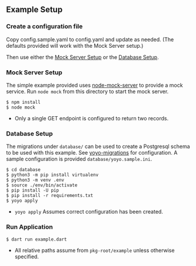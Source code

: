 ## Example Setup

### Create a configuration file

Copy config.sample.yaml to config.yaml and update as needed. (The defaults provided will work with the Mock Server setup.)

Then use either the [Mock Server Setup](#mock-server-setup) or the
[Database Setup](#database-setup).

### Mock Server Setup

The simple example provided uses [node-mock-server](https://www.npmjs.com/package/node-mock-server) to provide a mock service. Run `node mock` from this directory
to start the mock server.

```
$ npm install
$ node mock
```

-   Only a single GET endpoint is configured to return two records.

### Database Setup

The migrations under `database/` can be used to create a Postgresql schema to be used with this example. See [yoyo-migrations](https://pypi.org/project/yoyo-migrations/) for configuration. A sample configuration is provided `database/yoyo.sample.ini`.

```
$ cd database
$ python3 -m pip install virtualenv
$ python3 -m venv .env
$ source ./env/bin/activate
$ pip install -U pip
$ pip install -r requirements.txt
$ yoyo apply
```

-   `yoyo apply` Assumes correct configuration has been created.

### Run Application

```
$ dart run example.dart
```

-   All relative paths assume from `pkg-root/example` unless otherwise specified.
